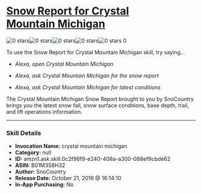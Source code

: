 # [Snow Report for Crystal Mountain Michigan](http://alexa.amazon.com/#skills/amzn1.ask.skill.0c2f96f9-e240-408a-a300-088ef9cbde62)
![0 stars](../../images/ic_star_border_black_18dp_1x.png)![0 stars](../../images/ic_star_border_black_18dp_1x.png)![0 stars](../../images/ic_star_border_black_18dp_1x.png)![0 stars](../../images/ic_star_border_black_18dp_1x.png)![0 stars](../../images/ic_star_border_black_18dp_1x.png) 0

To use the Snow Report for Crystal Mountain Michigan skill, try saying...

* *Alexa, open Crystal Mountain Michigan*

* *Alexa, ask Crystal Mountain Michigan for the snow report*

* *Alexa, ask Crystal Mountain Michigan for latest conditions*

The Crystal Mountain Michigan Snow Report brought to you by SnoCountry brings you the latest snow fall, snow surface conditions,  base depth, trail, and lift operations information.

***

### Skill Details

* **Invocation Name:** crystal mountain michigan
* **Category:** null
* **ID:** amzn1.ask.skill.0c2f96f9-e240-408a-a300-088ef9cbde62
* **ASIN:** B01M3S8H32
* **Author:** SnoCountry
* **Release Date:** October 21, 2016 @ 16:14:10
* **In-App Purchasing:** No
